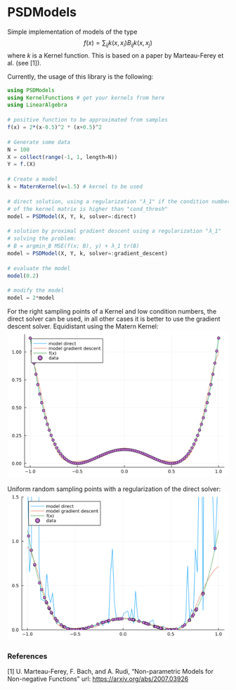# PSDModels
Simple implementation of models of the type
$$f(x) = \sum_{ij} k(x,x_i) B_{ij} k(x,x_j)$$
where $k$ is a Kernel function. This is based on a paper by Marteau-Ferey et al. (see [1]).

Currently, the usage of this library is the following:

```julia
using PSDModels
using KernelFunctions # get your kernels from here
using LinearAlgebra

# positive function to be approximated from samples
f(x) = 2*(x-0.5)^2 * (x+0.5)^2

# Generate some data
N = 100
X = collect(range(-1, 1, length=N))
Y = f.(X)

# Create a model
k = MaternKernel(ν=1.5) # kernel to be used

# direct solution, using a regularization "λ_1" if the condition number
# of the kernel matrix is higher than "cond_thresh"
model = PSDModel(X, Y, k, solver=:direct)

# solution by proximal gradient descent using a regularization "λ_1"
# solving the problem:
# B = argmin_B MSE(f(x; B), y) + λ_1 tr(B)
model = PSDModel(X, Y, k, solver=:gradient_descent)

# evaluate the model
model(0.2)

# modify the model
model = 2*model
```

For the right sampling points of a Kernel and low condition numbers,
the direct solver can be used, in all other cases it is better to use
the gradient descent solver.
Equidistant using the Matern Kernel:
![equidistant sampling](fig/fit_equidist_grid.png)

Uniform random sampling points with a regularization of the direct solver:
![uniform random sampling](fig/fit_rand_grid.png)

### References
[1] U. Marteau-Ferey, F. Bach, and A. Rudi, “Non-parametric Models for Non-negative Functions” url: https://arxiv.org/abs/2007.03926
